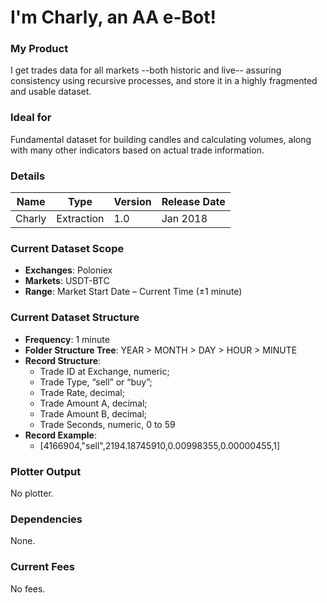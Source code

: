 # I'm Charly, an AA e-Bot!

### My Product
I get trades data for all markets --both historic and live-- assuring consistency using recursive processes, and store it in a highly fragmented and usable dataset.

### Ideal for
Fundamental dataset for building candles and calculating volumes, along with many other indicators based on actual trade information.

### Details

| **Name** | **Type** | **Version** | **Release Date** |
|----------|----------|----------|----------|
| Charly |Extraction | 1.0 | Jan 2018 |

### Current Dataset Scope
* **Exchanges**: Poloniex
* **Markets**: USDT-BTC
* **Range**: Market Start Date – Current Time (±1 minute)

### Current Dataset Structure
* **Frequency**: 1 minute
* **Folder Structure Tree**: YEAR > MONTH > DAY > HOUR > MINUTE
* **Record Structure**: 
  * Trade ID at Exchange, numeric;
  * Trade Type, “sell” or “buy”;
  * Trade Rate, decimal;
  * Trade Amount A, decimal;
  * Trade Amount B, decimal;
  * Trade Seconds, numeric, 0 to 59
* **Record Example**: 
  * [4166904,"sell",2194.18745910,0.00998355,0.00000455,1]


### Plotter Output
No plotter.

### Dependencies
None.

### Current Fees
No fees.
